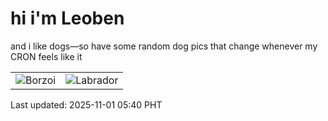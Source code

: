 # hi i'm Leoben

and i like dogs—so have some random dog pics that change whenever my CRON feels like it

|  |  |
|--------|----------|
| ![Borzoi](https://random-dog-vercel.vercel.app/api/random-borzoi?v=1761946819) | ![Labrador](https://random-dog-vercel.vercel.app/api/random-labrador?v=1761946819) |

Last updated: 2025-11-01 05:40 PHT
